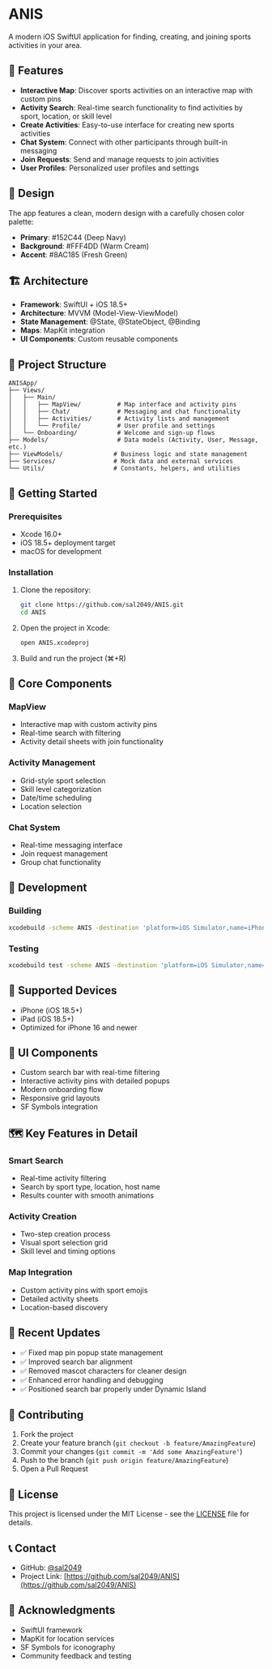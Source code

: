 # ANIS

A modern iOS SwiftUI application for finding, creating, and joining sports activities in your area.

## 📱 Features

- **Interactive Map**: Discover sports activities on an interactive map with custom pins
- **Activity Search**: Real-time search functionality to find activities by sport, location, or skill level
- **Create Activities**: Easy-to-use interface for creating new sports activities
- **Chat System**: Connect with other participants through built-in messaging
- **Join Requests**: Send and manage requests to join activities
- **User Profiles**: Personalized user profiles and settings

## 🎨 Design

The app features a clean, modern design with a carefully chosen color palette:
- **Primary**: #152C44 (Deep Navy)
- **Background**: #FFF4DD (Warm Cream)
- **Accent**: #8AC185 (Fresh Green)

## 🏗️ Architecture

- **Framework**: SwiftUI + iOS 18.5+
- **Architecture**: MVVM (Model-View-ViewModel)
- **State Management**: @State, @StateObject, @Binding
- **Maps**: MapKit integration
- **UI Components**: Custom reusable components

## 📂 Project Structure

```
ANISApp/
├── Views/
│   ├── Main/
│   │   ├── MapView/          # Map interface and activity pins
│   │   ├── Chat/             # Messaging and chat functionality
│   │   ├── Activities/       # Activity lists and management
│   │   └── Profile/          # User profile and settings
│   └── Onboarding/           # Welcome and sign-up flows
├── Models/                   # Data models (Activity, User, Message, etc.)
├── ViewModels/              # Business logic and state management
├── Services/                # Mock data and external services
└── Utils/                   # Constants, helpers, and utilities
```

## 🚀 Getting Started

### Prerequisites

- Xcode 16.0+
- iOS 18.5+ deployment target
- macOS for development

### Installation

1. Clone the repository:
   ```bash
   git clone https://github.com/sal2049/ANIS.git
   cd ANIS
   ```

2. Open the project in Xcode:
   ```bash
   open ANIS.xcodeproj
   ```

3. Build and run the project (⌘+R)

## 🎯 Core Components

### MapView
- Interactive map with custom activity pins
- Real-time search with filtering
- Activity detail sheets with join functionality

### Activity Management
- Grid-style sport selection
- Skill level categorization
- Date/time scheduling
- Location selection

### Chat System
- Real-time messaging interface
- Join request management
- Group chat functionality

## 🔧 Development

### Building
```bash
xcodebuild -scheme ANIS -destination 'platform=iOS Simulator,name=iPhone 16' build
```

### Testing
```bash
xcodebuild test -scheme ANIS -destination 'platform=iOS Simulator,name=iPhone 16'
```

## 📱 Supported Devices

- iPhone (iOS 18.5+)
- iPad (iOS 18.5+)
- Optimized for iPhone 16 and newer

## 🎨 UI Components

- Custom search bar with real-time filtering
- Interactive activity pins with detailed popups
- Modern onboarding flow
- Responsive grid layouts
- SF Symbols integration

## 🗺️ Key Features in Detail

### Smart Search
- Real-time activity filtering
- Search by sport type, location, host name
- Results counter with smooth animations

### Activity Creation
- Two-step creation process
- Visual sport selection grid
- Skill level and timing options

### Map Integration
- Custom activity pins with sport emojis
- Detailed activity sheets
- Location-based discovery

## 🔄 Recent Updates

- ✅ Fixed map pin popup state management
- ✅ Improved search bar alignment
- ✅ Removed mascot characters for cleaner design
- ✅ Enhanced error handling and debugging
- ✅ Positioned search bar properly under Dynamic Island

## 🤝 Contributing

1. Fork the project
2. Create your feature branch (`git checkout -b feature/AmazingFeature`)
3. Commit your changes (`git commit -m 'Add some AmazingFeature'`)
4. Push to the branch (`git push origin feature/AmazingFeature`)
5. Open a Pull Request

## 📄 License

This project is licensed under the MIT License - see the [LICENSE](LICENSE) file for details.

## 📞 Contact

- GitHub: [@sal2049](https://github.com/sal2049)
- Project Link: [https://github.com/sal2049/ANIS](https://github.com/sal2049/ANIS)

## 🙏 Acknowledgments

- SwiftUI framework
- MapKit for location services
- SF Symbols for iconography
- Community feedback and testing